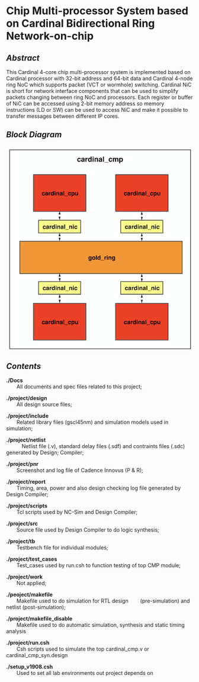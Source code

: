 <!--
 * @Author: Yihao Wang
 * @Date: 2020-04-25 18:11:14
 * @LastEditTime: 2020-05-01 06:24:55
 * @LastEditors: Please set LastEditors
 * @Description: README.md for entire project
 * @FilePath: /EE577b_final_project/README.md
 -->
 **Chip Multi-processor System based on Cardinal Bidirectional Ring Network-on-chip**
===========
***Abstract***
----------
This Cardinal 4-core chip multi-processor system is implemented based on Cardinal processor with 32-bit address and 64-bit data and Cardinal 4-node ring NoC which supports packet (VCT or wormhole) switching. Cardinal NiC is short for network interface components that can be used to simplify packets changing between ring NoC and processors. Each register or buffer of NiC can be accessed using 2-bit memory address so memory instructions (LD or SW) can be used to access NiC and make it possible to transfer messages between different IP cores.

***Block Diagram***
------------------
![avatar](./Docs/diagram_for_project/cardinal_cmp.jpg)

***Contents***
-----------
**./Docs**                     
&emsp;&emsp;All documents and spec files related to this project;

**./project/design**            
&emsp;&emsp;All design source files;

**./project/include**           
&emsp;&emsp;Related library files (gscl45nm) and simulation models used in simulation;

**./project/netlist**           
&emsp;&emsp;&emsp;Netlist file (.v), standard delay files (.sdf) and contraints files (.sdc) generated by Design; Compiler;

**./project/pnr**              
&emsp;&emsp;Screenshot and log file of Cadence Innovus (P & R);

**./project/report**            
&emsp;&emsp;Timing, area, power and also design checking log file generated by Design Compiler;

**./project/scripts**           
&emsp;&emsp;Tcl scripts used by NC-Sim and Design Compiler;

**./project/src**               
&emsp;&emsp;Source file used by Design Compiler to do logic synthesis;

**./project/tb**                
&emsp;&emsp;Testbench file for individual modules;

**./project/test_cases**        
&emsp;&emsp;Test_cases used by run.csh to function testing of top CMP module;

**./project/work**              
&emsp;&emsp;Not applied;

**./peoject/makefile**          
&emsp;&emsp;Makefile used to do simulation for RTL design &emsp;&emsp;(pre-simulation) and netlist (post-simulation);

**./project/makefile_disable**  
&emsp;&emsp;Makefile used to do automatic simulation, 
synthesis and static timing analysis

**./project/run.csh**           
&emsp;&emsp;Csh scripts used to simulate the top cardinal_cmp.v or cardinal_cmp_syn.design

**./setup_v1908.csh**           
&emsp;&emsp;Used to set all lab environments out project depends on

